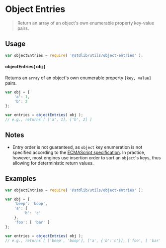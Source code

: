 # Object Entries

> Return an array of an object's own enumerable property key-value pairs.


<section class="usage">

## Usage

``` javascript
var objectEntries = require( '@stdlib/utils/object-entries' );
```

#### objectEntries( obj )

Returns an `array` of an object's own enumerable property `[key, value]` pairs.

``` javascript
var obj = {
    'a': 1,
    'b': 2
};

var entries = objectEntries( obj );
// e.g., returns [ ['a', 1], ['b', 2] ]
```

</section>

<!-- /.usage -->


<section class="notes">

## Notes

* Entry order is not guaranteed, as `object` key enumeration is not specified according to the [ECMAScript specification][spec]. In practice, however, most engines use insertion order to sort an `object`'s keys, thus allowing for deterministic return values.

</section>

<!-- /.notes -->


<section class="examples">

## Examples

``` javascript
var objectEntries = require( '@stdlib/utils/object-entries' );

var obj = {
    'beep': 'boop',
    'a': {
        'b': 'c'
    },
    'foo': [ 'bar' ]
};

var entries = objectEntries( obj );
// e.g., returns [ ['beep', 'boop'], ['a', {'b':'c'}], ['foo', [ 'bar' ]] ]
```

</section>

<!-- /.examples -->


<section class="links">

[spec]: http://www.ecma-international.org/ecma-262/5.1/#sec-12.6.4

</section>

<!-- /.links -->
